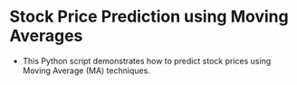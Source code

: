 # Stock Price Prediction using Moving Averages
- This Python script demonstrates how to predict stock prices using Moving Average (MA) techniques.

